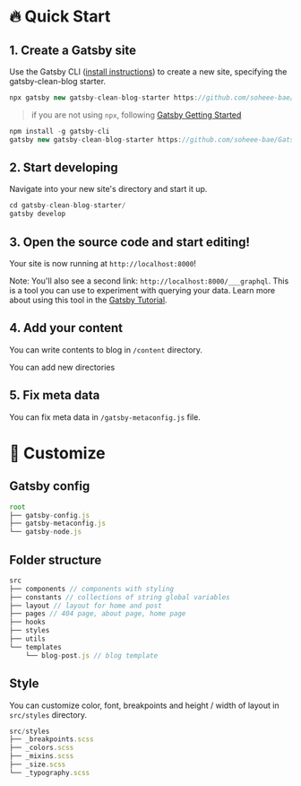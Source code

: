 # :fire: Quick Start

## 1. Create a Gatsby site

Use the Gatsby CLI ([install instructions](https://www.gatsbyjs.com/docs/tutorial/part-0/#gatsby-cli)) to create a new site, specifying the gatsby-clean-blog starter.

```JavaScript
npx gatsby new gatsby-clean-blog-starter https://github.com/soheee-bae/Gatsby-Clean-Blog-Starter
```

> if you are not using `npx`, following [Gatsby Getting Started](https://www.gatsbyjs.com/docs/quick-start/)

```JavaScript
npm install -g gatsby-cli
gatsby new gatsby-clean-blog-starter https://github.com/soheee-bae/Gatsby-Clean-Blog-Starter
```

## 2. Start developing

Navigate into your new site's directory and start it up.

```JavaScript
cd gatsby-clean-blog-starter/
gatsby develop
```

## 3. Open the source code and start editing!

Your site is now running at `http://localhost:8000`!

Note: You'll also see a second link: `http://localhost:8000/___graphql`. This is a tool you can use to experiment with querying your data. Learn more about using this tool in the [Gatsby Tutorial](https://www.gatsbyjs.com/docs/tutorial/part-4/#use-graphiql-to-explore-the-data-layer-and-write-graphql-queries).

## 4. Add your content

You can write contents to blog in `/content` directory.

You can add new directories

## 5. Fix meta data

You can fix meta data in `/gatsby-metaconfig.js` file.

# :yellow_heart: Customize

## Gatsby config

```JavaScript
root
├── gatsby-config.js
├── gatsby-metaconfig.js
└── gatsby-node.js
```

## Folder structure

```JavaScript
src
├── components // components with styling
├── constants // collections of string global variables
├── layout // layout for home and post
├── pages // 404 page, about page, home page
├── hooks
├── styles
├── utils
└── templates
    └── blog-post.js // blog template
```

## Style

You can customize color, font, breakpoints and height / width of layout in `src/styles` directory.

```JavaScript
src/styles
├── _breakpoints.scss
├── _colors.scss
├── _mixins.scss
├── _size.scss
└── _typography.scss
```
